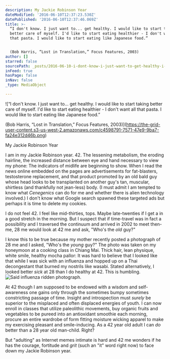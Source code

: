 ```yaml
---
description: My Jackie Robinson Year
dateModified: '2016-06-10T12:37:23.530Z'
datePublished: '2016-06-10T12:37:46.069Z'
title: >-
  “I don't know. I just want to... get healthy. I would like to start taking
  better care of myself. I'd like to start eating healthier - I don't want all
  that pasta. I would like to start eating like Japanese food.”


  (Bob Harris, “Lost in Translation,” Focus Features, 2003)
author: []
starred: false
sourcePath: _posts/2016-06-10-i-dont-know-i-just-want-to-get-healthy-i-would-like-t.md
inFeed: true
hasPage: false
inNav: false
_type: MediaObject

---
```

![“I don't know. I just want to... get healthy. I would like to start taking better care of myself. I'd like to start eating healthier - I don't want all that pasta. I would like to start eating like Japanese food.”

(Bob Harris, “Lost in Translation,” Focus Features, 2003)](https://the-grid-user-content.s3-us-west-2.amazonaws.com/c4598791-7571-47e9-9ba7-fa24e312d46b.png)

My Jackie Robinson Year

I am in my Jackie Robinson year. 42\. The lessening metabolism, the eroding hairline, the increased distance between eye and hand necessary to view my phone: The indicators of midlife are beginning to show. When I read the news online embedded on the pages are advertisements for fat-blasters, testosterone replacement, and that product promoted by an old bald guy whose head looks to be transplanted on another guy's tan, muscular, shirtless (and thankfully not jean-less) body. (I must admit I am tempted to know what _Cenegenics_ can do for me and whether there is alien technology involved.) I don't know what Google search spawned these targeted ads but perhaps it is time to delete my cookies.

I do not feel 42\. I feel like mid-thirties, tops. Maybe late-twenties if I get a in a good stretch in the morning. But I suspect that if time-travel was in fact a possibility and I traversed the continuum and arrived in 2002 to meet then-me, 28 me would look at 42 me and ask, "Who's the _old_ guy?"

I know this to be true because my mother recently posted a photograph of 28 me and I asked, "Who's the _young_ guy?" The photo was taken on my honeymoon at a cooking class in Chiang Mai. Thick hair, lean physique, white smile, healthy mocha pallor: It was hard to believe that I looked like that while I was sick with an influenza and hopped up on a Thai decongestant that burned my nostrils like wasabi. Stated alternatively, I looked better _sick_ at 28 than I do healthy at 42\. This is humbling.
![Said influenza ridden photograph.](https://the-grid-user-content.s3-us-west-2.amazonaws.com/139914c9-9278-44a9-aa1b-9a39292d394a.jpg)

At 42 though I am supposed to be endowed with a wisdom and self-awareness one gains only through the sometimes bumpy sometimes constricting passage of time. Insight and introspection must _surely_ be superior to the misplaced and often displaced energies of youth. I can now enroll in classes that utilize paleolithic movements, buy organic fruits and vegetables to be pureed into an antioxidant smoothie each morning, procure an entire wardrobe of form fitting moisture wicking apparel to make my exercising pleasant and smile-inducing. As a 42 year old adult I can _do_ better than a 28 year old man-child. Right?

But "adulting" as Internet memes intimate is hard and 42 me wonders if he has the courage, fortitude and _grit_ (such an "it" word right now) to face down my Jackie Robinson year.